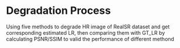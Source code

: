 # Degradation Process
Using five methods to degrade HR image of RealSR dataset and get corresponding estimated LR, 
then comparing them with GT_LR by calculating PSNR/SSIM to valid the performance of different methond